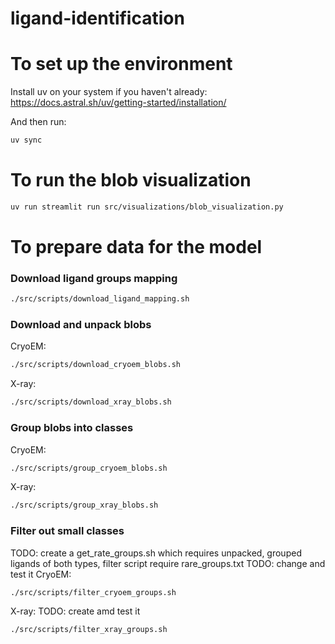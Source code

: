 # ligand-identification

# To set up the environment
Install uv on your system if you haven't already: https://docs.astral.sh/uv/getting-started/installation/

And then run:
```bash
uv sync
```

# To run the blob visualization
```bash
uv run streamlit run src/visualizations/blob_visualization.py
```

# To prepare data for the model
### Download ligand groups mapping
```bash
./src/scripts/download_ligand_mapping.sh
```
### Download and unpack blobs
CryoEM:
```bash
./src/scripts/download_cryoem_blobs.sh
```
X-ray:
```bash
./src/scripts/download_xray_blobs.sh
```
### Group blobs into classes
CryoEM:
```bash
./src/scripts/group_cryoem_blobs.sh
```
X-ray:
```bash
./src/scripts/group_xray_blobs.sh
```
### Filter out small classes
TODO: create a get_rate_groups.sh which requires unpacked, grouped ligands of both types, filter script require rare_groups.txt
TODO: change and test it
CryoEM:
```bash
./src/scripts/filter_cryoem_groups.sh
```
X-ray:
TODO: create amd test it
```bash
./src/scripts/filter_xray_groups.sh
```